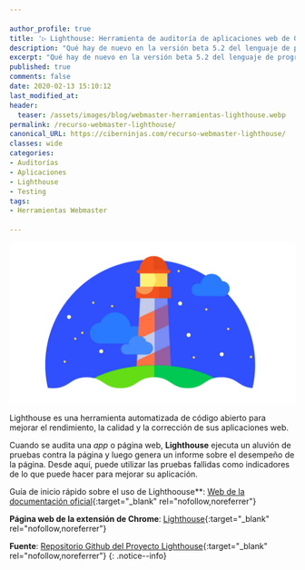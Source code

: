 ```yaml
---

author_profile: true
title: '▷ Lighthouse: Herramienta de auditoría de aplicaciones web de Google'
description: "Qué hay de nuevo en la versión beta 5.2 del lenguaje de programación Swift"
excerpt: "Qué hay de nuevo en la versión beta 5.2 del lenguaje de programación Swift"
published: true
comments: false
date: 2020-02-13 15:10:12
last_modified_at: 
header:
  teaser: /assets/images/blog/webmaster-herramientas-lighthouse.webp
permalink: /recurso-webmaster-lighthouse/
canonical_URL: https://ciberninjas.com/recurso-webmaster-lighthouse/
classes: wide
categories:
- Auditorías
- Aplicaciones
- Lighthouse
- Testing
tags:
- Herramientas Webmaster

---
```


![Lighthouse: Herramienta de auditoría de aplicaciones web de Google](/assets/images/blog/webmaster-herramientas-lighthouse.webp "Lighthouse: Herramienta de auditoría de aplicaciones web de Google")

Lighthouse es una herramienta automatizada de código abierto para mejorar el rendimiento, la calidad y la corrección de sus aplicaciones web.

Cuando se audita una _app_ o página web, **Lighthouse** ejecuta un aluvión de pruebas contra la página y luego genera un informe sobre el desempeño de la página. Desde aquí, puede utilizar las pruebas fallidas como indicadores de lo que puede hacer para mejorar su aplicación.

Guía de inicio rápido sobre el uso de Lighthoouse**: [Web de la documentación oficial](https://kutt.it/lighthouse){:target="_blank" rel="nofollow,noreferrer"}

**Página web de la extensión de Chrome**: [Lighthouse](https://kutt.it/lighthousegithub){:target="_blank" rel="nofollow,noreferrer"}

**Fuente**\: [Repositorio Github del Proyecto Lighthouse](https://kutt.it/lighthousedoc){:target="_blank" rel="nofollow,noreferrer"}
{: .notice--info}